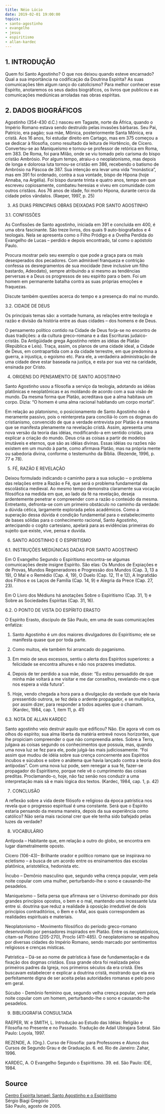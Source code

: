 ```yaml
---
title: Néio Lúcio
date: 2019-02-01 19:00:00
topics: 
- santo-agostinho
- evangelho
- jesus
- espiritismo
- allan-kardec
---
```


## 1. INTRODUÇÃO 
Quem foi Santo Agostinho? O que nos deixou quando esteve encarnado? Qual a sua
importância na codificação da Doutrina Espírita? As suas comunicações têm algum
ranço do catolicismo? Para melhor conhecer esse Espírito, anotaremos os seus
dados biográficos, os livros que publicou e as comunicações mediúnicas
arroladas nas obras espíritas.

## 2. DADOS BIOGRÁFICOS 
Agostinho (354-430 d.C.) nasceu em Tagaste, norte da África, quando o Império
Romano estava sendo destruído pelas invasões bárbaras. Seu Pai, Patrício, era
pagão; sua mãe, Mônica, posteriormente Santa Mônica, era cristã. Aos 16 anos,
foi estudar direito em Cartago, mas em 375 começou a se dedicar à filosofia,
como resultado da leitura de Hortêncio, de Cícero. Converteu-se ao Maniqueísmo
e tornou-se professor de retórica em Roma, em 383. De Roma, foi para Milão,
onde se viu tomado pelo carisma do bispo cristão Ambrósio. Por algum tempo,
atraiu-o o neoplatonismo, mas depois de longa e dolorosa luta tornou-se cristão
em 386, recebendo o batismo de Ambrósio na Páscoa de 387. Sua intenção era
levar uma vida “monástica”, mas em 391 foi ordenado, contra a sua vontade,
bispo de Hipona (hoje Annaba, na Argélia). Foi bispo durante trinta e quatro
anos, tempo em que escreveu copiosamente, combateu heresias e viveu em
comunidade com outros cristãos. Aos 76 anos de idade, foi morto Hipona, durante
cerco da cidade pelos vândalos. (Raeper, 1997, p. 25)

3. AS DUAS PRINCIPAIS OBRAS DEIXADAS POR SANTO AGOSTINHO

3.1. CONFISSÕES

As Confissões de Santo agostinho, iniciada em 391 e concluída em 400, é uma
obra fascinante. São treze livros, dos quais 9 auto-biografados e 4 teologais.
Nela se apresenta como o Filho Pródigo e a Ovelha Perdida do Evangelho de Lucas
– perdido e depois encontrado, tal como o apóstolo Paulo. 

Procura mostrar pelo seu exemplo o que pode a graça para os mais desesperados
dos pecadores. Com admirável franqueza e contrição confessa os desregramentos
de sua mocidade (teve inclusive um filho bastardo, Adeodato), sempre atribuindo
a si mesmo as tendências perversas e a Deus os progressos de seu espírito para
o bem.  Foi um homem em permanente batalha contra as suas próprias emoções e
fraquezas.

Discute também questões acerca do tempo e a presença do mal no mundo.

3.2. CIDADE DE DEUS

Os principais temas são: a vontade humana, as relações entre teologia e razão e
divisão da história entre as duas cidades – dos homens e de Deus.  

O pensamento político contido na Cidade de Deus forja-se no encontro de duas
tradições: a da cultura greco-romana e a das Escrituras judaico-cristãs. Da
Antigüidade grega Agostinho retém as idéias de Platão (República e Leis).
Traça, assim, os planos de uma cidade ideal, a Cidade de Deus, em contrapartida
com a da cidade terrestre, em que predomina a guerra, a injustiça, o egoísmo
etc. Para ele, a verdadeira administração de uma cidade deve estar baseada na
justiça, e esta por sua vez na caridade, ensinada por Cristo.  

4. ORIGENS DO PENSAMENTO DE SANTO AGOSTINHO

Santo Agostinho usou a filosofia a serviço da teologia, adotando as idéias
platônicas e neoplatônicas e as moldando de acordo com a sua visão de mundo. Da
mesma forma que Platão, acreditava que a alma habitava um corpo. Dizia: “O
homem é uma alma racional habitando um corpo mortal”.

Em relação ao platonismo, o posicionamento de Santo Agostinho não é meramente
passivo, pois o reinterpreta para conciliá-lo com os dogmas do cristianismo,
convencido de que a verdade entrevista por Platão é a mesma que se manifesta
plenamente na revelação cristã. Assim, apresenta uma nova versão da teoria das
idéias, modificando-a em sentido cristão, para explicar a criação do mundo.
Deus cria as coisas a partir de modelos imutáveis e eternos, que são as idéias
divinas. Essas idéias ou razões não existem em um mundo à parte, como afirmava
Platão, mas na própria mente ou sabedoria divina, conforme o testemunho da
Bíblia. (Rezende, 1996, p. 77 e 78).

5. FÉ, RAZÃO E REVELAÇÃO

Deixou formulado indicando o caminho para a sua solução – o problema das
relações entre a Razão e Fé, que será o problema fundamental da escolástica
medieval. Ao mesmo tempo demonstra claramente sua vocação filosófica na medida
em que, ao lado da fé na revelação, deseja ardentemente penetrar e compreender
com a razão o conteúdo da mesma. Entretanto, defronta-se com um primeiro
obstáculo no caminho da verdade: a dúvida cética, largamente explorada pelos
acadêmicos. Como a superação dessa dúvida é condição fundamental para o
estabelecimento de bases sólidas para o conhecimento racional, Santo Agostinho,
antecipando o cogito cartesiano, apelará para as evidências primeiras do
sujeito que existe, vive, pensa e duvida.

6. SANTO AGOSTINHO E O ESPIRITISMO

6.1. INSTRUÇÕES MEDIÚNICAS DADAS POR SANTO AGOSTINHO

Em O Evangelho Segundo o Espiritismo encontra-se algumas comunicações deste
insigne Espírito. São elas: Os Mundos de Expiações e de Provas, Mundos
Regeneradores e Progressão dos Mundos (Cap. 3, 13 a 19), O Mal e o Remédio
(Cap. 4, 19), O Duelo (Cap. 12, 11 e 12), A Ingratidão dos Filhos e os Laços de
Família (Cap. 14, 9) e Alegria da Prece (Cap. 27, 23).

Em O Livro dos Médiuns há anotações Sobre o Espiritismo (Cap. 31, 1) e Sobre as
Sociedades Espíritas (Cap. 31, 16).

6.2. O PONTO DE VISTA DO ESPÍRITO ERASTO

O Espírito Erasto, discípulo de São Paulo, em uma de suas comunicações
enfatiza:

1) Santo Agostinho é um dos maiores divulgadores do Espiritismo; ele se
manifesta quase que por toda parte.

2) Como muitos, ele também foi arrancado do paganismo.

3) Em meio de seus excessos, sentiu o alerta dos Espíritos superiores: a
felicidade se encontra alhures e não nos prazeres imediatos.

4) Depois de ter perdido a sua mãe, disse: “Eu estou persuadido de que minha
mãe voltará a me visitar e me dar conselhos, revelando-me o que nos espera a
vida futura”.

5) Hoje, vendo chegada a hora para a divulgação da verdade que ele havia
pressentido outrora, se fez dela o ardente propagador, e se multiplica, por
assim dizer, para responder a todos aqueles que o chamam. (Kardec, 1984, cap.
1, item 11, p. 41) 

6.3. NOTA DE ALLAN KARDEC 

Santo agostinho veio destruir aquilo que edificou? Não. Ele agora vê com os
olhos do espírito; sua alma liberta da matéria entrevê novos horizontes, que
lhe propiciam compreender o que não compreendia antes. Sobre a Terra, julgava
as coisas segundo os conhecimentos que possuía, mas, quando uma nova luz se fez
para ele, pode julgá-las mais judiciosamente. “Foi assim que mudou de idéia
sobre sua crença concernente aos Espíritos íncubos e súcubos e sobre o anátema
que havia lançado contra a teoria dos antípodas”. Com uma nova luz pode, sem
renegar a sua fé, fazer-se propagador do Espiritismo, porque nele vê o
cumprimento das coisas preditas. Proclamando-o, hoje, não faz senão nos
conduzir a uma interpretação mais sã e mais lógica dos textos. (Kardec, 1984,
cap. 1, p. 42)

7. CONCLUSÃO

A reflexão sobre a vida deste filósofo e religioso da época patrística nos
revela que o progresso espiritual é uma constante. Será que o Espírito estaria
pensando da mesma maneira, depois da sua experiência como católico? Não seria
mais racional crer que ele tenha sido bafejado pelas luzes da verdade?

8. VOCABULÁRIO

Antípoda – Habitante que, em relação a outro do globo, se encontra em lugar
diametralmente oposto.

Cícero (106-43)– Brilhante orador e político romano que se inspirava no
ecletismo – a busca de um acordo entre os ensinamentos das escolas platônica,
aristotélica, hedonista etc. 

Íncubo – Demônio masculino que, segundo velha crença popular, vem pela noite
copular com uma mulher, perturbando-lhe o sono e causando-lhe pesadelos.

Maniqueísmo – Seita persa que afirmava ser o Universo dominado por dois grandes
princípios opostos, o bem e o mal, mantendo uma incessante luta entre si.
doutrina que reduz a realidade à oposição irredutível de dois princípios
contraditórios, o Bem e o Mal, aos quais correspondem as realidades espirituais
e materiais.  

Neoplatonismo – Movimento filosófico do período greco-romano desenvolvido por
pensadores inspirados em Platão. Entre os neoplatônicos, citam-se Plotino
(205-270), Proclo (411-485). O neoplatonismo se espalhou por diversas cidades
do Império Romano, sendo marcado por sentimentos religiosos e crenças místicas.

Patrística – Dá-se ao nome de patrística à fase de fundamentação e da fixação
dos dogmas cristãos. Essa grande obra foi realizada pelos primeiros padres da
Igreja, nos primeiros séculos da era cristã. Eles buscavam estabelecer e
explicar a doutrina cristã, mostrando que ela era perfeitamente digna de ser
aceita pelas autoridades romanas e pelo povo em geral.

Súcubo - Demônio feminino que, segundo velha crença popular, vem pela noite
copular com um homem, perturbando-lhe o sono e causando-lhe pesadelos.

9. BIBLIOGRAFIA CONSULTADA

RAEPER, W. e SMITH, L. Introdução ao Estudo das Idéias: Religião e Filosofia no
Presente e no Passado. Tradução de Adail Ubirajara Sobral. São Paulo: Loyola,
1997.

REZENDE, A. (Org.). Curso de Filosofia: para Professores e Alunos dos Cursos de
Segundo Grau e de Graduação. 6. ed. Rio de Janeiro: Zahar, 1996. 

KARDEC, A. O Evangelho Segundo o Espiritismo. 39. ed. São Paulo: IDE, 1984. 

## Source
[Centro Espirita Ismael: Santo Agostinho e o Espiritismo](https://ceismael.com.br/filosofia/santo-agostinho-e-espiritismo.htm)  
Sérgio Biagi Gregório  
São Paulo, agosto de 2005.   

